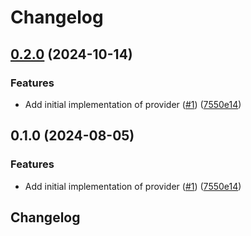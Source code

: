 # Changelog

## [0.2.0](https://github.com/MayhemYDG/repo-2/compare/v0.1.0...0.2.0) (2024-10-14)


### Features

* Add initial implementation of provider ([#1](https://github.com/MayhemYDG/repo-2/issues/1)) ([7550e14](https://github.com/MayhemYDG/repo-2/commit/7550e14d94f6a70b0087ba9801dfbfe93c1b374d))

## 0.1.0 (2024-08-05)


### Features

* Add initial implementation of provider ([#1](https://github.com/launchdarkly/openfeature-ruby-server/issues/1)) ([7550e14](https://github.com/launchdarkly/openfeature-ruby-server/commit/7550e14d94f6a70b0087ba9801dfbfe93c1b374d))

## Changelog
